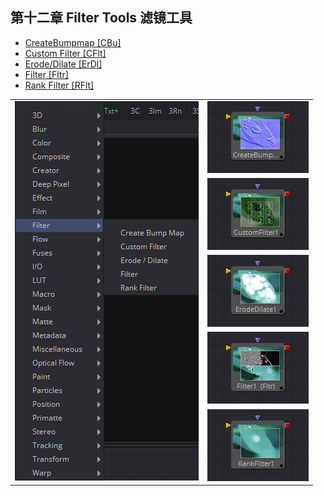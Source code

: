 ## 第十二章 Filter Tools 滤镜工具

- [CreateBumpmap [CBu]](./CreateBumpmap%20[CBu].md) 
- [Custom Filter [CFlt]](./Custom%Filter%20[CFlt].md) 
- [Erode/Dilate [ErDl]](./ErodeDilate%20[ErDl].md) 
- [Filter [Fltr]](./Filter%20[Fltr].md) 
- [Rank Filter [RFlt]](./Rank%20Filter%20[RFlt].md) 

<table id="img">
  <tr>
    <td rowspan="5"><img src="images/Filter_index.png" alt="Filter_index"></td>
    <td><img src="images/index_CreateBumpmap.jpg" alt="index_CreateBumpmap"></td>
  </tr>
  <tr>
    <td><img src="images/index_CustomFilter.jpg" alt="index_CustomFilter"></td>
  </tr>
  <tr>
    <td><img src="images/index_ErodeDilate.jpg" alt="index_ErodeDilate"></td>
  </tr>
  <tr>
    <td><img src="images/index_Fltr.jpg" alt="index_Fltr"></td>
  </tr>
  <tr>
    <td><img src="images/index_RankFilter.jpg" alt="index_RankFilter"></td>
  </tr>
</table>

